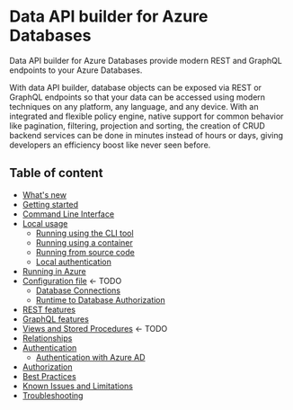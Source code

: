 # Data API builder for Azure Databases

Data API builder for Azure Databases provide modern REST and GraphQL endpoints to your Azure Databases.

With data API builder, database objects can be exposed via REST or GraphQL endpoints so that your data can be accessed using modern techniques on any platform, any language, and any device. With an integrated and flexible policy engine, native support for common behavior like pagination, filtering, projection and sorting, the creation of CRUD backend services can be done in minutes instead of hours or days, giving developers an efficiency boost like never seen before. 

## Table of content

- [What's new](./whats-new.md)
- [Getting started](./getting-started/getting-started.md)
- [Command Line Interface](./dab-cli.md)
- [Local usage](./local-development.md)
  - [Running using the CLI tool](./running-using-dab-cli.md)
  - [Running using a container](./running-using-a-container.md) 
  - [Running from source code](./running-from-source-code.md)  
  - [Local authentication](./local-authentication.md)
- [Running in Azure](./running-in-azure.md)
- [Configuration file](./configuration-file.md) <- TODO
  - [Database Connections](./database-connections.md)
  - [Runtime to Database Authorization](./runtime-to-database-authorization.md)
- [REST features](./rest.md)
- [GraphQL features](./graphql.md)
- [Views and Stored Procedures](./views-and-stored-procedures.md)  <- TODO
- [Relationships](./relationships.md)
- [Authentication](./authentication.md)
  - [Authentication with Azure AD](./authentication-azure-ad.md)
- [Authorization](./authorization.md)
- [Best Practices](./best-practices.md)
- [Known Issues and Limitations](./known-issues.md)
- [Troubleshooting](./troubleshooting.md)
